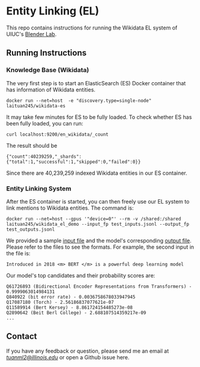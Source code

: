 # Entity Linking (EL)

This repo contains instructions for running the Wikidata EL system of UIUC's [Blender Lab](https://blender.cs.illinois.edu/).

## Running Instructions

### Knowledge Base (Wikidata)
The very first step is to start an ElasticSearch (ES) Docker container that has information of Wikidata entities.
```
docker run --net=host  -e "discovery.type=single-node" laituan245/wikidata-es
```
It may take few minutes for ES to be fully loaded. To check whether ES has been fully loaded, you can run:
```
curl localhost:9200/en_wikidata/_count
```
The result should be
```
{"count":40239259,"_shards":{"total":1,"successful":1,"skipped":0,"failed":0}}
```
Since there are 40,239,259 indexed Wikidata entities in our ES container.

### Entity Linking System
After the ES container is started, you can then freely use our EL system to link mentions to Wikidata entities. The command is:
```
docker run --net=host --gpus '"device=0"' --rm -v /shared:/shared laituan245/wikidata_el_demo --input_fp test_inputs.jsonl --output_fp test_outputs.jsonl
```

We provided a sample [input file](https://github.com/laituan245/EL-Dockers/blob/main/samples/test_inputs.jsonl) and the model's corresponding [output file](https://github.com/laituan245/EL-Dockers/blob/main/samples/test_outputs.jsonl). Please refer to the files to see the formats. For example, the second input in the file is:
```
Introduced in 2018 <m> BERT </m> is a powerful deep learning model
```
Our model's top candidates and their probability scores are:
```
Q61726893 (Bidirectional Encoder Representations from Transformers) - 0.9999063014984131
Q840922 (bit error rate) - 0.0036758678033947945
Q17087180 (Torch) - 2.56186837077621e-07
Q11589914 (Bert Kersey) - 8.861724154485273e-08
Q2890642 (Beit Berl College) - 2.688107514359217e-09
...
```

## Contact

If you have any feedback or question, please send me an email at *tuanml2@illinois.edu* or open a Github issue here.
